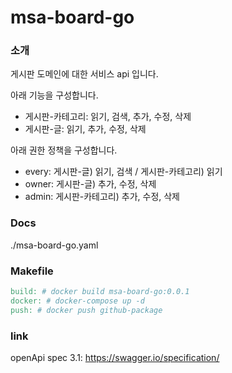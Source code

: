 # msa-board-go

### 소개

게시판 도메인에 대한 서비스 api 입니다.

아래 기능을 구성합니다.

- 게시판-카테고리: 읽기, 검색, 추가, 수정, 삭제
- 게시판-글: 읽기, 추가, 수정, 삭제

아래 권한 정책을 구성합니다.

- every: 게시판-글) 읽기, 검색 / 게시판-카테고리) 읽기
- owner: 게시판-글) 추가, 수정, 삭제
- admin: 게시판-카테고리) 추가, 수정, 삭제

### Docs

./msa-board-go.yaml

### Makefile

```makefile
build: # docker build msa-board-go:0.0.1
docker: # docker-compose up -d
push: # docker push github-package
```

### link

openApi spec 3.1: https://swagger.io/specification/

